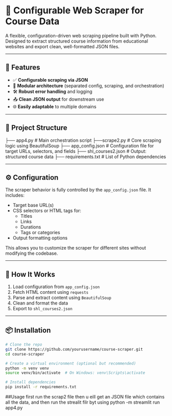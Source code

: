 # 📘 Configurable Web Scraper for Course Data

A flexible, configuration-driven web scraping pipeline built with Python. Designed to extract structured course information from educational websites and export clean, well-formatted JSON files.

---

## 🚀 Features

- ✅ **Configurable scraping via JSON**
- 🧩 **Modular architecture** (separated config, scraping, and orchestration)
- 🛠️ **Robust error handling** and logging
- 📤 **Clean JSON output** for downstream use
- 🌐 **Easily adaptable** to multiple domains

---

## 📂 Project Structure
├── app4.py # Main orchestration script
├──scrape2.py # Core scraping logic using BeautifulSoup 
├── app_config.json # Configuration file for target URLs, selectors, and fields 
├── shl_courses2.json # Output: structured course data 
├── requirements.txt # List of Python dependencies


---

## ⚙️ Configuration

The scraper behavior is fully controlled by the `app_config.json` file. It includes:

- Target base URL(s)
- CSS selectors or HTML tags for:
  - Titles
  - Links
  - Durations
  - Tags or categories
- Output formatting options

This allows you to customize the scraper for different sites without modifying the codebase.

---

## 🧪 How It Works

1. Load configuration from `app_config.json`
2. Fetch HTML content using `requests`
3. Parse and extract content using `BeautifulSoup`
4. Clean and format the data
5. Export to `shl_courses2.json`

---

## 📦 Installation

```bash
# Clone the repo
git clone https://github.com/yourusername/course-scraper.git
cd course-scraper

# Create a virtual environment (optional but recommended)
python -m venv venv
source venv/bin/activate  # On Windows: venv\Scripts\activate

# Install dependencies
pip install -r requirements.txt
```

##Usage
first run the scrap2 file then u eill get an JSON file which contains all the data, and then run the strealit filr byt using
python -m streamlit run app4.py

